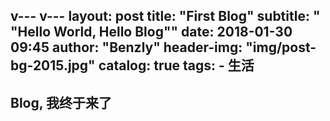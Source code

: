  v---
 v---
layout:     post
title:      "First Blog"
subtitle:   " \"Hello World, Hello Blog\""
date:       2018-01-30 09:45
author:     "Benzly"
header-img: "img/post-bg-2015.jpg"
catalog: true
tags:
    - 生活
---


## Blog, 我终于来了
